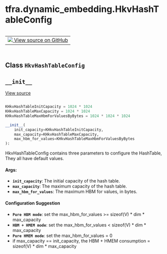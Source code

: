 <div itemscope itemtype="http://developers.google.com/ReferenceObject">
<meta itemprop="name" content="tfra.dynamic_embedding.HkvHashTableConfig" />
<meta itemprop="path" content="Stable" />
<meta itemprop="property" content="__init__"/>
</div>

# tfra.dynamic_embedding.HkvHashTableConfig

<!-- Insert buttons and diff -->

<table class="tfo-notebook-buttons tfo-api" align="left">

<td>
  <a target="_blank" href="https://github.com/tensorflow/recommenders-addons/tree/master/tensorflow_recommenders_addons/dynamic_embedding/python/ops/dynamic_embedding_creator.py">
    <img src="https://www.tensorflow.org/images/GitHub-Mark-32px.png" />
    View source on GitHub
  </a>
</td></table>
<br/>
<br/>
<br/>
<br/>



## Class `HkvHashTableConfig`





<!-- Placeholder for "Used in" -->


<h2 id="__init__"><code>__init__</code></h2>

<a target="_blank" href="https://github.com/tensorflow/recommenders-addons/tree/master/tensorflow_recommenders_addons/dynamic_embedding/python/ops/dynamic_embedding_creator.py">View source</a>

``` python

KHkvHashTableInitCapacity = 1024 * 1024
KHkvHashTableMaxCapacity = 1024 * 1024
KHkvHashTableMaxHbmForValuesByBytes = 1024 * 1024 * 1024

__init__(
    init_capacity=KHkvHashTableInitCapacity,
    max_capacity=KHkvHashTableMaxCapacity,
    max_hbm_for_values=KHkvHashTableMaxHbmForValuesByBytes
):
```

HkvHashTableConfig contains three parameters to configure the HashTable, They all have default values.

#### Args:


* <b>`init_capacity`</b>: The initial capacity of the hash table.
* <b>`max_capacity`</b>: The maximum capacity of the hash table.
* <b>`max_hbm_for_values`</b>: The maximum HBM for values, in bytes.

#### Configuration Suggestion

* <b>`Pure HBM mode`</b>: set the max_hbm_for_values >= sizeof(V) * dim * max_capacity
* <b>`HBM + HMEM mode`</b>: set the max_hbm_for_values < sizeof(V) * dim * max_capacity
* <b>`Pure HMEM mode`</b>: set the max_hbm_for_values = 0
* if max_capacity == init_capacity, the HBM + HMEM consumption = sizeof(V) * dim * max_capacity
